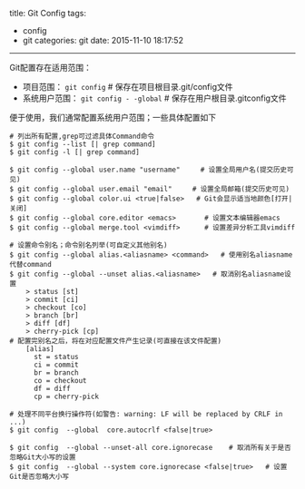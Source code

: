 title: Git Config
tags:
  - config
  - git
categories: git
date: 2015-11-10 18:17:52
---
Git配置存在适用范围：

-  项目范围： `git config`    # 保存在项目根目录.git/config文件
-  系统用户范围： `git config - -global`      # 保存在用户根目录.gitconfig文件

便于使用，我们通常配置系统用户范围；一些具体配置如下

	# 列出所有配置,grep可过滤具体Command命令
	$ git config --list [| grep command]
	$ git config -l [| grep command]
	
	$ git config --global user.name "username"     # 设置全局用户名(提交历史可见)
	$ git config --global user.email "email"     # 设置全局邮箱(提交历史可见)
	$ git config --global color.ui <true|false>   # Git会显示适当地颜色[打开|关闭]
	$ git config --global core.editor <emacs>       # 设置文本编辑器emacs
	$ git config --global merge.tool <vimdiff>      # 设置差异分析工具vimdiff
	
	# 设置命令别名；命令别名列举(可自定义其他别名)
	$ git config --global alias.<aliasname> <command>   # 使用别名aliasname代替command
	$ git config --global --unset alias.<aliasname>   # 取消别名aliasname设置
	    > status [st]
	    > commit [ci]
	    > checkout [co]
	    > branch [br]
	    > diff [df]
	    > cherry-pick [cp]
	# 配置完别名之后，将在对应配置文件产生记录(可直接在该文件配置)
	    [alias]  
	      st = status  
	      ci = commit  
	      br = branch  
	      co = checkout  
	      df = diff 
	      cp = cherry-pick
	
	# 处理不同平台换行操作符(如警告: warning: LF will be replaced by CRLF in ...)
	$ git config  --global  core.autocrlf <false|true> 
	
	$ git config  --global --unset-all core.ignorecase    # 取消所有关于是否忽略Git大小写的设置
	$ git config  --global --system core.ignorecase <false|true>   # 设置Git是否忽略大小写